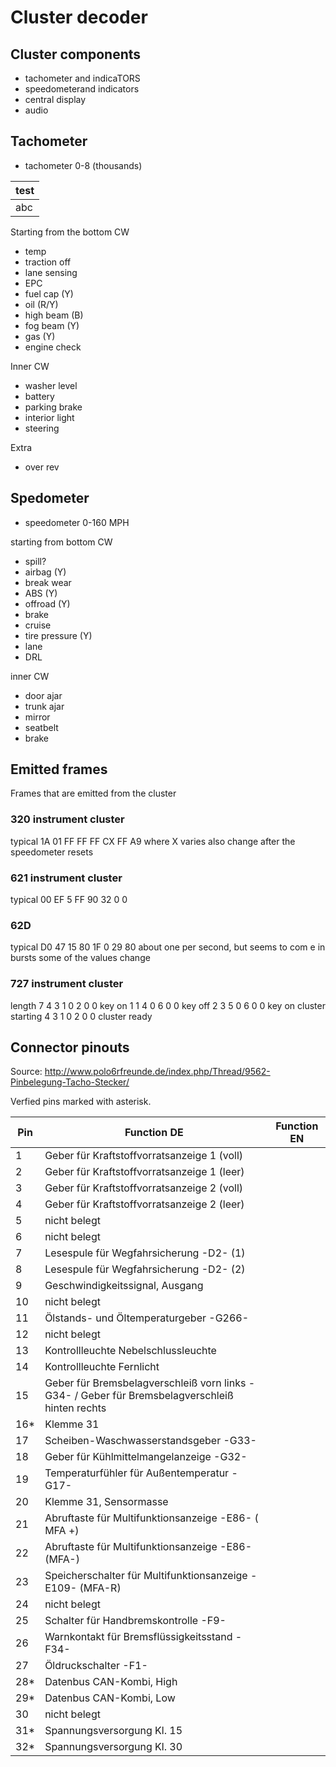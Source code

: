 # Cluster decoder

## Cluster components
- tachometer and indicaTORS
- speedometerand indicators
- central display
- audio

## Tachometer
- tachometer 0-8 (thousands)

 test |
------|
 abc  |

Starting from the bottom CW
- temp
- traction off
- lane sensing
- EPC
- fuel cap (Y)
- oil (R/Y)
- high beam (B)
- fog beam (Y)
- gas (Y)
- engine check

Inner CW
- washer level
- battery
- parking brake
- interior light
- steering

Extra
- over rev

## Spedometer
- speedometer 0-160 MPH

starting from bottom CW
- spill?
- airbag (Y)
- break wear
- ABS (Y)
- offroad (Y)
- brake
- cruise
- tire pressure (Y)
- lane
- DRL

inner CW
- door ajar
- trunk ajar
- mirror
- seatbelt
- brake

## Emitted frames
Frames that are emitted from the cluster

### 320 instrument cluster
typical
1A 01 FF FF FF CX FF A9
where X varies
also change after the speedometer resets

### 621 instrument cluster
typical
00 EF 5 FF 90 32 0 0

### 62D
typical
D0 47 15 80 1F 0 29 80
about one per second, but seems to com e in bursts
some of the values change

### 727 instrument cluster
length 7
4 3 1 0 2 0 0 key on
1 1 4 0 6 0 0 key off
2 3 5 0 6 0 0 key on cluster starting
4 3 1 0 2 0 0 cluster ready

## Connector pinouts
Source: http://www.polo6rfreunde.de/index.php/Thread/9562-Pinbelegung-Tacho-Stecker/

Verfied pins marked with asterisk.

| Pin | Function DE | Function EN |
|---  |---          |---          |
| 1 | Geber für Kraftstoffvorratsanzeige 1 (voll) | |
| 2 | Geber für Kraftstoffvorratsanzeige 1 (leer) | |
| 3 | Geber für Kraftstoffvorratsanzeige 2 (voll) | |
| 4 | Geber für Kraftstoffvorratsanzeige 2 (leer) | |
| 5 | nicht belegt | |
| 6 | nicht belegt | |
| 7 | Lesespule für Wegfahrsicherung -D2- (1) | |
| 8 | Lesespule für Wegfahrsicherung -D2- (2) | |
| 9 | Geschwindigkeitssignal, Ausgang | |
| 10 | nicht belegt
| 11 | Ölstands- und Öltemperaturgeber -G266-
| 12 | nicht belegt
| 13 | Kontrollleuchte Nebelschlussleuchte
| 14 | Kontrollleuchte Fernlicht
| 15 | Geber für Bremsbelagverschleiß vorn links -G34- / Geber für Bremsbelagverschleiß hinten rechts
| 16* | Klemme 31
| 17 | Scheiben-Waschwasserstandsgeber -G33-
| 18 | Geber für Kühlmittelmangelanzeige -G32-
| 19 | Temperaturfühler für Außentemperatur -G17-
| 20 | Klemme 31, Sensormasse
| 21 | Abruftaste für Multifunktionsanzeige -E86- (	MFA +)
| 22 | Abruftaste für Multifunktionsanzeige -E86- (MFA-)
| 23 | Speicherschalter für Multifunktionsanzeige -E109- (MFA-R)
| 24 | nicht belegt
| 25 | Schalter für Handbremskontrolle -F9-
| 26 | Warnkontakt für Bremsflüssigkeitsstand -F34-
| 27 | Öldruckschalter -F1-
| 28* | Datenbus CAN-Kombi, High
| 29* | Datenbus CAN-Kombi, Low
| 30 | nicht belegt
| 31* | Spannungsversorgung Kl. 15
| 32* | Spannungsversorgung Kl. 30


